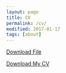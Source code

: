 ```yaml
---
layout: page
title: CV
permalink: /cv/
modified: 2017-01-17
tags: [about]
---
```


<a href="/cv/Jonghyun_CV.docx">Download File</a>


[Download My CV](/cv/Jonghyun_CV.docx)



